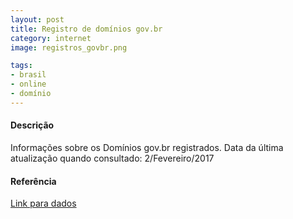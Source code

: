 ```yaml
---
layout: post
title: Registro de domínios gov.br
category: internet
image: registros_govbr.png

tags:
- brasil
- online
- domínio
---
```


#### Descrição
Informações sobre os Domínios gov.br registrados. Data da última atualização quando consultado:	2/Fevereiro/2017

#### Referência

[Link para dados](http://dados.gov.br/dataset/dominios-gov-br/resource/197a0106-c93b-42fc-bb4e-c3095baee1a0)
